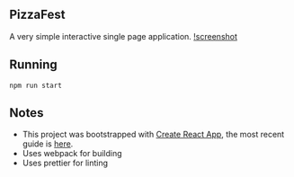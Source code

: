 ## PizzaFest

A very simple interactive single page application.
[!screenshot](public/screenshot.png)

## Running
```
npm run start
```

## Notes

* This project was bootstrapped with [Create React App](https://github.com/facebookincubator/create-react-app), the most recent guide is [here](https://github.com/facebookincubator/create-react-app/blob/master/packages/react-scripts/template/README.md).
* Uses webpack for building
* Uses prettier for linting
